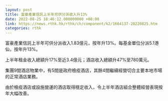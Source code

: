```yaml
---
layout: post
title: 富豪產業信託上半年可供分派收入升13%
date: 2022-08-25 18:46:12.000000000 +08:00
link: https://news.rthk.hk/rthk/ch/component/k2/1664137-20220825.htm
categories: rthk
---
```


富豪產業信託上半年可供分派收入1.83億元，按年升13%。每基金單位分派5.1港仙，按年升13%。

上半年租金收入總額升17%至近3.4億元；酒店收入總額升47%至780萬元。

集團9間酒店物業中，有5間是政府檢疫酒店，其餘4間繼續經營切合主要本地市場的正常酒店業務。

由於檢疫酒店或設施營運的酒店取得穩定收入，令上半年酒店組合整體經營表現按年大幅改善。
